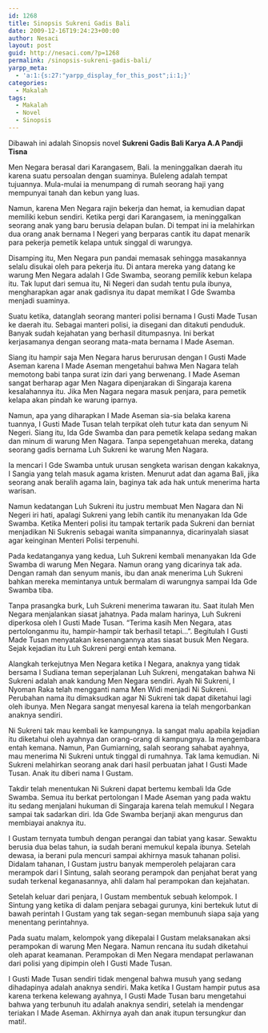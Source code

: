 ```yaml
---
id: 1268
title: Sinopsis Sukreni Gadis Bali
date: 2009-12-16T19:24:23+00:00
author: Nesaci
layout: post
guid: http://nesaci.com/?p=1268
permalink: /sinopsis-sukreni-gadis-bali/
yarpp_meta:
  - 'a:1:{s:27:"yarpp_display_for_this_post";i:1;}'
categories:
  - Makalah
tags:
  - Makalah
  - Novel
  - Sinopsis
---
```

Dibawah ini adalah Sinopsis novel **Sukreni Gadis Bali Karya A.A Pandji Tisna**

Men Negara berasal dari Karangasem, Bali. Ia meninggalkan daerah itu karena suatu persoalan dengan suaminya. Buleleng adalah tempat tujuannya. Mula-mulai ia menumpang di rumah seorang haji yang mempunyai tanah dan kebun yang luas.

Namun, karena Men Negara rajin bekerja dan hemat, ia kemudian dapat memiliki kebun sendiri. Ketika pergi dari Karangasem, ia meninggalkan seorang anak yang baru berusia delapan bulan. Di tempat ini ia melahirkan dua orang anak bernama I Negeri yang berparas cantik itu dapat menarik para pekerja pemetik kelapa untuk singgal di warungya.

Disamping itu, Men Negara pun pandai memasak sehingga masakannya selalu disukai oleh para pekerja itu. Di antara mereka yang datang ke warung Men Negara adalah I Gde Swamba, seorang pemilik kebun kelapa itu. Tak luput dari semua itu, Ni Negeri dan sudah tentu pula ibunya, mengharapkan agar anak gadisnya itu dapat memikat I Gde Swamba menjadi suaminya.

Suatu ketika, datanglah seorang manteri polisi bernama I Gusti Made Tusan ke daerah itu. Sebagai manteri polisi, ia disegani dan ditakuti penduduk. Banyak sudah kejahatan yang berhasil ditumpasnya. Ini berkat kerjasamanya dengan seorang mata-mata bernama I Made Aseman.

Siang itu hampir saja Men Negara harus berurusan dengan I Gusti Made Aseman karena I Made Aseman mengetahui bahwa Men Nagara telah memotong babi tanpa surat izin dari yang berwenang. I Made Aseman sangat berharap agar Men Nagara dipenjarakan di Singaraja karena kesalahannya itu. Jika Men Nagara negara masuk penjara, para pemetik kelapa akan pindah ke warung iparnya.

Namun, apa yang diharapkan I Made Aseman sia-sia belaka karena tuannya, I Gusti Made Tusan telah terpikat oleh tutur kata dan senyum Ni Negeri. Siang itu, Ida Gde Swamba dan para pemetik kelapa sedang makan dan minum di warung Men Nagara. Tanpa sepengetahuan mereka, datang seorang gadis bernama Luh Sukreni ke warung Men Nagara.

Ia mencari I Gde Swamba untuk urusan sengketa warisan dengan kakaknya, I Sangia yang telah masuk agama kristen. Menurut adat dan agama Bali, jika seorang anak beralih agama lain, baginya tak ada hak untuk menerima harta warisan.

Namun kedatangan Luh Sukreni itu justru membuat Men Nagara dan Ni Negeri iri hati, apalagi Sukreni yang lebih cantik itu menanyakan Ida Gde Swamba. Ketika Menteri polisi itu tampak tertarik pada Sukreni dan berniat menjadikan Ni Sukrenis sebagai wanita simpanannya, dicarinyalah siasat agar keinginan Menteri Polisi terpenuhi.

Pada kedatanganya yang kedua, Luh Sukreni kembali menanyakan Ida Gde Swamba di warung Men Negara. Namun orang yang dicarinya tak ada. Dengan ramah dan senyum manis, ibu dan anak menerima Luh Sukreni bahkan mereka memintanya untuk bermalam di warungnya sampai Ida Gde Swamba tiba.

Tanpa prasangka burk, Luh Sukreni menerima tawaran itu. Saat itulah Men Negara menjalankan siasat jahatnya. Pada malam harinya, Luh Sukreni diperkosa oleh I Gusti Made Tusan. “Terima kasih Men Negara, atas pertolonganmu itu, hampir-hampir tak berhasil tetapi…”. Begitulah I Gusti Made Tusan menyatakan kesenangannya atas siasat busuk Men Negara. Sejak kejadian itu Luh Sukreni pergi entah kemana.

Alangkah terkejutnya Men Negara ketika I Negara, anaknya yang tidak bersama I Sudiana teman seperjalanan Luh Sukreni, mengatakan bahwa Ni Sukreni adalah anak kandung Men Negara sendiri. Ayah Ni Sukreni, I Nyoman Raka telah mengganti nama Men Widi menjadi Ni Sukreni. Perubahan nama itu dimaksudkan agar Ni Sukreni tak dapat diketahui lagi oleh ibunya. Men Negara sangat menyesal karena ia telah mengorbankan anaknya sendiri.

Ni Sukreni tak mau kembali ke kampungnya. Ia sangat malu apabila kejadian itu diketahui oleh ayahnya dan orang-orang di kampungnya. Ia mengembara entah kemana. Namun, Pan Gumiarning, salah seorang sahabat ayahnya, mau menerima Ni Sukreni untuk tinggal di rumahnya. Tak lama kemudian. Ni Sukreni melahirkan seorang anak dari hasil perbuatan jahat I Gusti Made Tusan. Anak itu diberi nama I Gustam.

Takdir telah menentukan Ni Sukreni dapat bertemu kembali Ida Gde Swamba. Semua itu berkat pertolongan I Made Aseman yang pada waktu itu sedang menjalani hukuman di Singaraja karena telah memukul I Negara sampai tak sadarkan diri. Ida Gde Swamba berjanji akan mengurus dan membiayai anaknya itu.

I Gustam ternyata tumbuh dengan perangai dan tabiat yang kasar. Sewaktu berusia dua belas tahun, ia sudah berani memukul kepala ibunya. Setelah dewasa, ia berani pula mencuri sampai akhirnya masuk tahanan polisi. Didalam tahanan, I Gustam justru banyak memperoleh pelajaran cara merampok dari I Sintung, salah seorang perampok dan penjahat berat yang sudah terkenal keganasannya, ahli dalam hal perampokan dan kejahatan.

Setelah keluar dari penjara, I Gustam membentuk sebuah kelompok. I Sintung yang ketika di dalam penjara sebagai gurunya, kini bertekuk lutut di bawah perintah I Gustam yang tak segan-segan membunuh siapa saja yang menentang perintahnya.

Pada suatu malam, kelompok yang dikepalai I Gustam melaksanakan aksi perampokan di warung Men Negara. Namun rencana itu sudah diketahui oleh aparat keamanan. Perampokan di Men Negara mendapat perlawanan dari polisi yang dipimpin oleh I Gusti Made Tusan.

I Gusti Made Tusan sendiri tidak mengenal bahwa musuh yang sedang dihadapinya adalah anaknya sendiri. Maka ketika I Gustam hampir putus asa karena terkena kelewang ayahnya, I Gusti Made Tusan baru mengetahui bahwa yang terbunuh itu adalah anaknya sendiri, setelah ia mendengar teriakan I Made Aseman. Akhirnya ayah dan anak itupun tersungkur dan mati!.